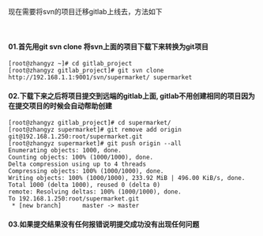 
现在需要将svn的项目迁移gitlab上线去，方法如下

<br/>

#### 01.首先用git svn clone 将svn上面的项目下载下来转换为git项目

```shell
[root@zhangyz ~]# cd gitlab_project
[root@zhangyz gitlab_project]# git svn clone http://192.168.1.1:9001/svn/supermarket/ supermarket
```

#### 02.下载下来之后将项目提交到远端的gitlab上面, gitlab不用创建相同的项目因为在提交项目的时候会自动帮助创建

```shell
[root@zhangyz gitlab_project]# cd supermarket/
[root@zhangyz supermarket]# git remove add origin git@192.168.1.250:root/supermarket.git
[root@zhangyz supermarket]# git push origin --all
Enumerating objects: 1000, done.
Counting objects: 100% (1000/1000), done.
Delta compression using up to 4 threads
Compressing objects: 100% (1000/1000), done.
Writing objects: 100% (1000/1000), 233.92 MiB | 496.00 KiB/s, done.
Total 1000 (delta 1000), reused 0 (delta 0)
remote: Resolving deltas: 100% (1000/1000), done.
To 192.168.1.250:root/supermarket.git
 * [new branch]      master -> master
```

#### 03.如果提交结果没有任何报错说明提交成功没有出现任何问题
